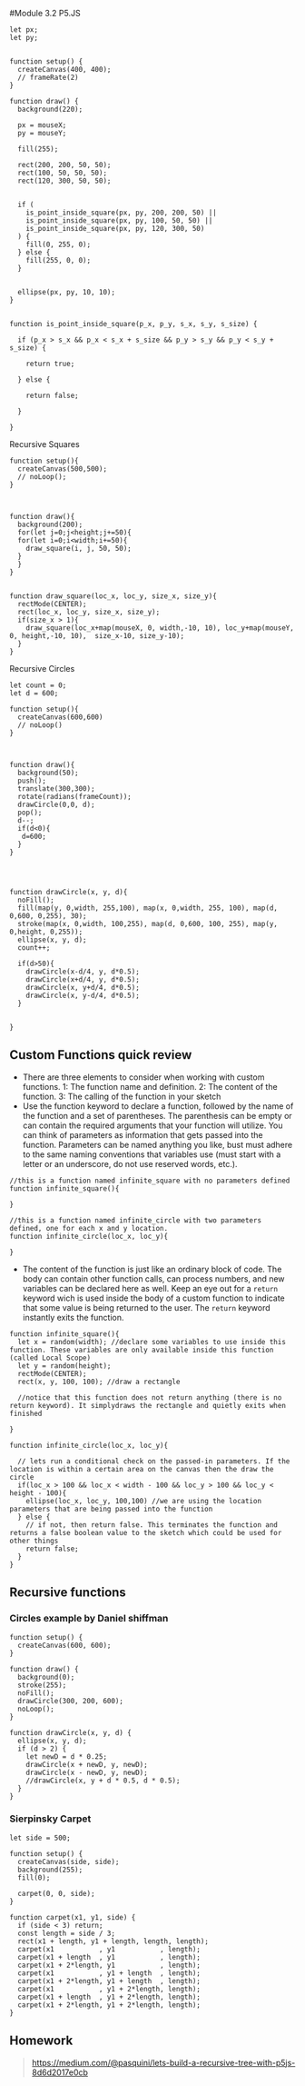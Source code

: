 #Module 3.2   P5.JS


```
let px;
let py;


function setup() {
  createCanvas(400, 400);
  // frameRate(2)
}

function draw() {
  background(220);

  px = mouseX;
  py = mouseY;

  fill(255);

  rect(200, 200, 50, 50);
  rect(100, 50, 50, 50);
  rect(120, 300, 50, 50);


  if (
    is_point_inside_square(px, py, 200, 200, 50) ||
    is_point_inside_square(px, py, 100, 50, 50) ||
    is_point_inside_square(px, py, 120, 300, 50)
  ) {
    fill(0, 255, 0);
  } else {
    fill(255, 0, 0);
  }


  ellipse(px, py, 10, 10);
}


function is_point_inside_square(p_x, p_y, s_x, s_y, s_size) {

  if (p_x > s_x && p_x < s_x + s_size && p_y > s_y && p_y < s_y + s_size) {

    return true;

  } else {

    return false;

  }

}
```

Recursive Squares
```
function setup(){
  createCanvas(500,500);
  // noLoop();
}



function draw(){
  background(200);
  for(let j=0;j<height;j+=50){
  for(let i=0;i<width;i+=50){
    draw_square(i, j, 50, 50);
  }
  }
}


function draw_square(loc_x, loc_y, size_x, size_y){
  rectMode(CENTER);
  rect(loc_x, loc_y, size_x, size_y);
  if(size_x > 1){
    draw_square(loc_x+map(mouseX, 0, width,-10, 10), loc_y+map(mouseY, 0, height,-10, 10),  size_x-10, size_y-10);
  }
}
```

Recursive Circles
```
let count = 0;
let d = 600;

function setup(){
  createCanvas(600,600)
  // noLoop()
}



function draw(){
  background(50); 
  push();
  translate(300,300);
  rotate(radians(frameCount));
  drawCircle(0,0, d); 
  pop();
  d--;
  if(d<0){
   d=600; 
  }
}




function drawCircle(x, y, d){
  noFill();
  fill(map(y, 0,width, 255,100), map(x, 0,width, 255, 100), map(d, 0,600, 0,255), 30);
  stroke(map(x, 0,width, 100,255), map(d, 0,600, 100, 255), map(y, 0,height, 0,255));
  ellipse(x, y, d);
  count++;
  
  if(d>50){
    drawCircle(x-d/4, y, d*0.5);
    drawCircle(x+d/4, y, d*0.5);
    drawCircle(x, y+d/4, d*0.5);
    drawCircle(x, y-d/4, d*0.5);
  }
  
  
}
```


## Custom Functions quick review
* There are three elements to consider when working with custom functions. 1: The function name and definition. 2: The content of the function. 3: The calling of the function in your sketch
* Use the function keyword to declare a function, followed by the name of the function and a set of parentheses. The parenthesis can be empty or can contain the required arguments that your function will utilize. You can think of parameters as information that gets passed into the function. Parameters can be named anything you like, bust must adhere to the same naming conventions that variables use (must start with a letter or an underscore, do not use reserved words, etc.).
```
//this is a function named infinite_square with no parameters defined
function infinite_square(){

}

//this is a function named infinite_circle with two parameters defined, one for each x and y location.
function infinite_circle(loc_x, loc_y){

}
```

* The content of the function is just like an ordinary block of code. The body can contain other function calls, can process numbers, and new variables can be declared here as well. Keep an eye out for a `return` keyword wich is used inside the body of a custom function to indicate that some value is being returned to the user. The `return` keyword instantly exits the function. 
```
function infinite_square(){
  let x = random(width); //declare some variables to use inside this function. These variables are only available inside this function (called Local Scope)
  let y = random(height);
  rectMode(CENTER);
  rect(x, y, 100, 100); //draw a rectangle

  //notice that this function does not return anything (there is no return keyword). It simplydraws the rectangle and quietly exits when finished

}

function infinite_circle(loc_x, loc_y){

  // lets run a conditional check on the passed-in parameters. If the location is within a certain area on the canvas then the draw the circle
  if(loc_x > 100 && loc_x < width - 100 && loc_y > 100 && loc_y < height - 100){
    ellipse(loc_x, loc_y, 100,100) //we are using the location parameters that are being passed into the function 
  } else {
    // if not, then return false. This terminates the function and returns a false boolean value to the sketch which could be used for other things
    return false;
  }
}
```

## Recursive functions
### Circles example by Daniel shiffman
```
function setup() {
  createCanvas(600, 600);
}

function draw() {
  background(0);
  stroke(255);
  noFill();
  drawCircle(300, 200, 600);
  noLoop();
}

function drawCircle(x, y, d) {
  ellipse(x, y, d);
  if (d > 2) {
    let newD = d * 0.25;
    drawCircle(x + newD, y, newD);
    drawCircle(x - newD, y, newD);
    //drawCircle(x, y + d * 0.5, d * 0.5);
  }
}
```
### Sierpinsky Carpet
```
let side = 500;

function setup() {
  createCanvas(side, side);
  background(255);
  fill(0);
  
  carpet(0, 0, side);
}

function carpet(x1, y1, side) {
  if (side < 3) return;
  const length = side / 3;
  rect(x1 + length, y1 + length, length, length);
  carpet(x1           , y1           , length);
  carpet(x1 + length  , y1           , length);
  carpet(x1 + 2*length, y1           , length);
  carpet(x1           , y1 + length  , length);
  carpet(x1 + 2*length, y1 + length  , length);
  carpet(x1           , y1 + 2*length, length);
  carpet(x1 + length  , y1 + 2*length, length);
  carpet(x1 + 2*length, y1 + 2*length, length);
}
```


## Homework
> https://medium.com/@pasquini/lets-build-a-recursive-tree-with-p5js-8d6d2017e0cb
> 
